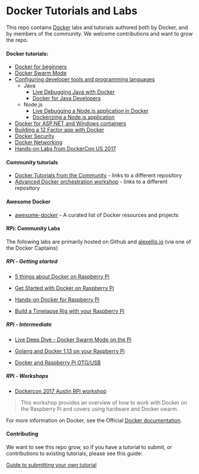 # Docker Tutorials and Labs

This repo contains [Docker](https://docker.com) labs and tutorials authored both by Docker, and by members of the community. We welcome contributions and want to grow the repo.

#### Docker tutorials:
* [Docker for beginners](beginner/readme.md)
* [Docker Swarm Mode](swarm-mode/README.md)
* [Configuring developer tools and programming languages](developer-tools/README.md)
  * Java
    * [Live Debugging Java with Docker](developer-tools/java-debugging)
    * [Docker for Java Developers](developer-tools/java/)
  * Node.js
    * [Live Debugging a Node.js application in Docker](developer-tools/nodejs-debugging)
    * [Dockerizing a Node.js application](developer-tools/nodejs/porting/)
* [Docker for ASP.NET and Windows containers](windows/readme.md)
* [Building a 12 Factor app with Docker](12factor/README.md)
* [Docker Security](security/README.md)
* [Docker Networking](networking/)
* [Hands-on Labs from DockerCon US 2017](dockercon-us-2017/)


#### Community tutorials
* [Docker Tutorials from the Community](https://github.com/docker/community/tree/master/Docker-Meetup-Content) - links to a different repository
* [Advanced Docker orchestration workshop](https://github.com/docker/labs/tree/master/Docker-Orchestration) - links to a different repository

#### Awesome Docker
* [awesome-docker](https://veggiemonk.github.io/awesome-docker/) - A curated list of Docker resources and projects

#### RPi: Community Labs

The following labs are primarily hosted on Github and [alexellis.io](http://alexellis.io) (via one of the Docker Captains)

##### RPi - Getting started

* [5 things about Docker on Raspberry Pi](http://blog.alexellis.io/5-things-docker-rpi/)

* [Get Started with Docker on Raspberry Pi](http://blog.alexellis.io/getting-started-with-docker-on-raspberry-pi/)

* [Hands-on Docker for Raspberry Pi](http://blog.alexellis.io/hands-on-docker-raspberrypi/)

* [Build a Timelapse Rig with your Raspberry Pi](http://blog.alexellis.io/raspberry-pi-timelapse/)

##### RPi - Intermediate

* [Live Deep Dive - Docker Swarm Mode on the Pi](http://blog.alexellis.io/live-deep-dive-pi-swarm/)

* [Golang and Docker 1.13 on your Raspberry Pi](http://blog.alexellis.io/golang-docker-rpi/)

* [Docker and Raspberry Pi OTG/USB](http://blog.alexellis.io/docker-engine-in-your-pocket/)

##### RPi - Workshops

* [Dockercon 2017 Austin RPi workshop](https://github.com/alexellis/docker-blinkt-workshop)

> This workshop provides an overview of how to work with Docker on the Raspberry Pi and covers using
hardware and Docker swarm.

For more information on Docker, see the Official [Docker documentation](https://docs.docker.com).

#### Contributing

We want to see this repo grow, so if you have a tutorial to submit, or contributions to existing tutorials, please see this guide:

[Guide to submitting your own tutorial](contribute.md)
